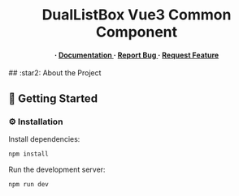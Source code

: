 <div align='center'>

<h1>DualListBox Vue3 Common Component</h1>
<h4> <span> · </span> <a href="https://github.com/dayansankalpa/ Owner avatar dual-listbox-vue3-common/blob/master/README.md"> Documentation </a> <span> · </span> <a href="https://github.com/dayansankalpa/ Owner avatar dual-listbox-vue3-common/issues"> Report Bug </a> <span> · </span> <a href="https://github.com/dayansankalpa/ Owner avatar dual-listbox-vue3-common/issues"> Request Feature </a> </h4>


</div>
## :star2: About the Project

## :toolbox: Getting Started

### :gear: Installation

Install dependencies:
```bash
npm install
```
Run the development server:
```bash
npm run dev
```
